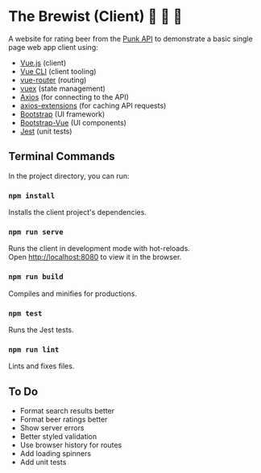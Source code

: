# The Brewist (Client) 🍺 📝 🍻

A website for rating beer from the [Punk API](https://punkapi.com/documentation/v2) to demonstrate a basic single page web app client using:

- [Vue.js](https://vuejs.org/) (client)
- [Vue CLI](https://cli.vuejs.org) (client tooling)
- [vue-router](https://router.vuejs.org/) (routing)
- [vuex](https://vuex.vuejs.org/) (state management)
- [Axios](https://www.axios.com/) (for connecting to the API)
- [axios-extensions](https://www.npmjs.com/package/axios-extensions) (for caching API requests)
- [Bootstrap](https://getbootstrap.com/) (UI framework)
- [Bootstrap-Vue](https://bootstrap-vue.org/) (UI components)
- [Jest](https://jestjs.io/) (unit tests)

## Terminal Commands

In the project directory, you can run:

### `npm install`

Installs the client project's dependencies.

### `npm run serve`

Runs the client in development mode with hot-reloads.<br>
Open [http://localhost:8080](http://localhost:8080) to view it in the browser.

### `npm run build`

Compiles and minifies for productions.

### `npm test`

Runs the Jest tests.

### `npm run lint`

Lints and fixes files.

## To Do

- Format search results better
- Format beer ratings better
- Show server errors
- Better styled validation
- Use browser history for routes
- Add loading spinners
- Add unit tests
